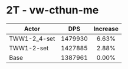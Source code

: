 # 2T - vw-cthun-me
| Actor | DPS | Increase |
|---|:---:|:---:|
|TWW1-2_4-set|1479930|6.63%|
|TWW1-2-set|1427885|2.88%|
|Base|1387961|0.00%|

